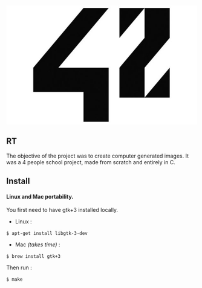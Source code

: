<p align="center">
  <img width="600" height="315" src="42.png">
</p>

## RT
The objective of the project was to create computer generated images. It was a 4 people school project, made from scratch and entirely in C.

## Install
#### Linux and Mac portability.<br>
You first need to have gtk+3 installed locally.<br>
- Linux :
```
$ apt-get install libgtk-3-dev
```
- Mac _(takes time)_ :
```
$ brew install gtk+3
```
Then run :
```
$ make
```
